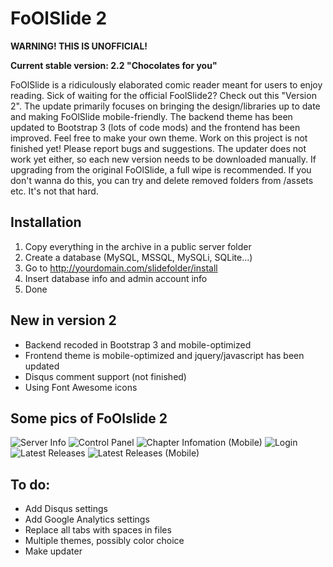 FoOlSlide 2=========__WARNING! THIS IS UNOFFICIAL!____Current stable version: 2.2 "Chocolates for you"__FoOlSlide is a ridiculously elaborated comic reader meant for users to enjoy reading.Sick of waiting for the official FoolSlide2? Check out this "Version 2". The update primarily focuses on bringing the design/libraries up to date and making FoOlSlide mobile-friendly. The backend theme has been updated to Bootstrap 3 (lots of code mods) and the frontend has been improved. Feel free to make your own theme.Work on this project is not finished yet! Please report bugs and suggestions. The updater does not work yet either, so each new version needs to be downloaded manually. If upgrading from the original FoOlSlide, a full wipe is recommended. If you don't wanna do this, you can try and delete removed folders from /assets etc. It's not that hard.Installation------------1.  Copy everything in the archive in a public server folder2.  Create a database (MySQL, MSSQL, MySQLi, SQLite...)3.  Go to http://yourdomain.com/slidefolder/install4.  Insert database info and admin account info5.  DoneNew in version 2-------------  Backend recoded in Bootstrap 3 and mobile-optimized-  Frontend theme is mobile-optimized and jquery/javascript has been updated-  Disqus comment support (not finished)-  Using Font Awesome iconsSome pics of FoOlslide 2------------![Server Info](http://i.imgur.com/eKwkMj9.png)![Control Panel](http://i.imgur.com/hIMMKgZ.png)![Chapter Infomation (Mobile)](http://i.imgur.com/mVT47ed.png)![Login](http://i.imgur.com/ycPlBEs.png)![Latest Releases](http://i.imgur.com/FCpvUpR.png)![Latest Releases (Mobile)](http://i.imgur.com/4Ud6rXU.png)To do:------------- Add Disqus settings- Add Google Analytics settings- Replace all tabs with spaces in files- Multiple themes, possibly color choice- Make updater